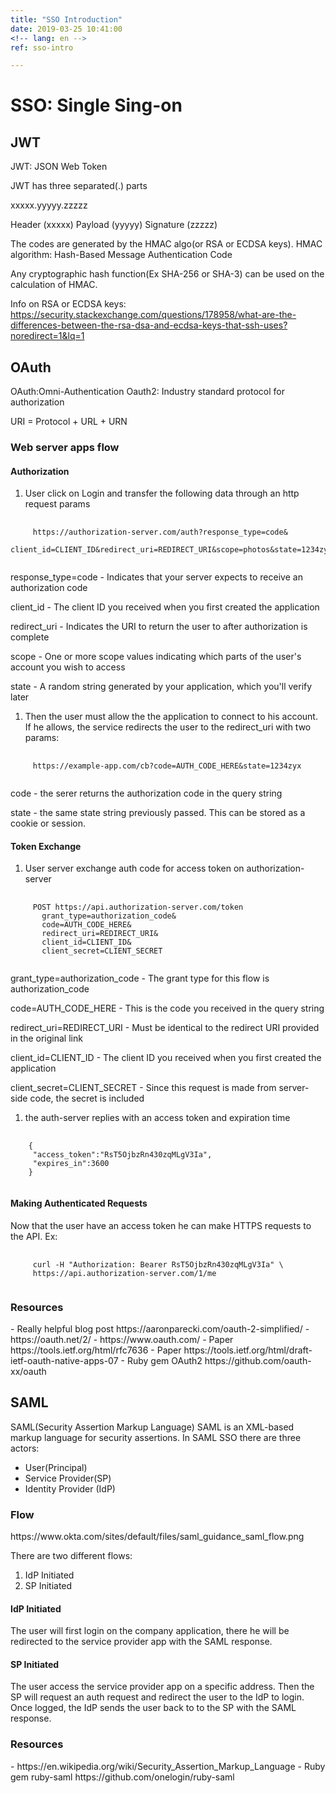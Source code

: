 ```yaml
---
title: "SSO Introduction"
date: 2019-03-25 10:41:00
<!-- lang: en -->
ref: sso-intro

---
```

<h1>SSO: Single Sing-on</h1>

<h2>JWT</h2>

 JWT: JSON Web Token

 JWT has three separated(.) parts

 xxxxx.yyyyy.zzzzz

 Header (xxxxx)
 Payload (yyyyy)
 Signature (zzzzz)

 The codes are generated by the HMAC algo(or RSA or ECDSA keys).
 HMAC algorithm: Hash-Based Message Authentication Code

 Any cryptographic hash function(Ex SHA-256 or SHA-3) can be used on the calculation of HMAC.

 Info on RSA or ECDSA keys:
 https://security.stackexchange.com/questions/178958/what-are-the-differences-between-the-rsa-dsa-and-ecdsa-keys-that-ssh-uses?noredirect=1&lq=1

<h2>OAuth</h2>

 OAuth:Omni-Authentication
 Oauth2: Industry standard protocol for authorization

 URI = Protocol + URL + URN

 <h3>Web server apps flow</h3>
  <h4>Authorization</h4>

   1. User click on Login and transfer the following data through an http request params

   <pre>
    <code>
     https://authorization-server.com/auth?response_type=code&
      client_id=CLIENT_ID&redirect_uri=REDIRECT_URI&scope=photos&state=1234zyx
    </code></pre>

   response_type=code - Indicates that your server expects to receive an authorization code

   client_id - The client ID you received when you first created the application

   redirect_uri - Indicates the URI to return the user to after authorization is complete

   scope - One or more scope values indicating which parts of the user's account you wish to access

   state - A random string generated by your application, which you'll verify later

   1. Then the user must allow the the application to connect to his account. If he allows, the service redirects the user to the redirect_uri with two params:

   <pre>
    <code>
     https://example-app.com/cb?code=AUTH_CODE_HERE&state=1234zyx
    </code></pre>

   code - the serer returns the authorization code in the query string

   state - the same state string previously passed. This can be stored as a cookie or session.

   <h4>Token Exchange</h4>

   1. User server exchange auth code for access token on authorization-server

   <pre>
    <code>
     POST https://api.authorization-server.com/token
       grant_type=authorization_code&
       code=AUTH_CODE_HERE&
       redirect_uri=REDIRECT_URI&
       client_id=CLIENT_ID&
       client_secret=CLIENT_SECRET
   </code></pre>

   grant_type=authorization_code - The grant type for this flow is authorization_code

   code=AUTH_CODE_HERE - This is the code you received in the query string

   redirect_uri=REDIRECT_URI - Must be identical to the redirect URI provided in the original link

   client_id=CLIENT_ID - The client ID you received when you first created the application

   client_secret=CLIENT_SECRET - Since this request is made from server-side code, the secret is included

   1. the auth-server replies with an access token and expiration time

   <pre>
    <code>
    {
     "access_token":"RsT5OjbzRn430zqMLgV3Ia",
     "expires_in":3600
    }
   </code></pre>

  <h4>Making Authenticated Requests</h4>

   Now that the user have an access token he can make HTTPS requests to the API. Ex:

   <pre>
    <code>
     curl -H "Authorization: Bearer RsT5OjbzRn430zqMLgV3Ia" \
     https://api.authorization-server.com/1/me
   </code></pre>

 <h3>Resources</h3>
  - Really helpful blog post https://aaronparecki.com/oauth-2-simplified/
  - https://oauth.net/2/
  - https://www.oauth.com/
  - Paper  https://tools.ietf.org/html/rfc7636
  - Paper https://tools.ietf.org/html/draft-ietf-oauth-native-apps-07
  - Ruby gem OAuth2 https://github.com/oauth-xx/oauth

<h2>SAML</h2>

SAML(Security Assertion Markup Language)
SAML is an XML-based markup language for security assertions. In SAML SSO there are three actors:

- User(Principal)
- Service Provider(SP)
- Identity Provider (IdP)


<h3>Flow</h3>
 https://www.okta.com/sites/default/files/saml_guidance_saml_flow.png

 There are two different flows:

 1. IdP Initiated
 2. SP Initiated

<h4>IdP Initiated</h4>
 The user will first login on the company application, there he will be redirected to the service provider app with the SAML response.

<h4>SP Initiated</h4>
 The user access the service provider app on a specific address. Then the SP will request an auth request and redirect the user to the IdP to login. Once logged, the IdP sends the user back to to the SP with the SAML response.

<h3>Resources</h3>
  - https://en.wikipedia.org/wiki/Security_Assertion_Markup_Language
  - Ruby gem ruby-saml https://github.com/onelogin/ruby-saml

